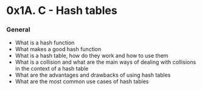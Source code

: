 # 0x1A. C - Hash tables
### General
 * What is a hash function
 * What makes a good hash function
 * What is a hash table, how do they work and how to use them
 * What is a collision and what are the main ways of dealing with collisions in the context of a hash table
 * What are the advantages and drawbacks of using hash tables
 * What are the most common use cases of hash tables

